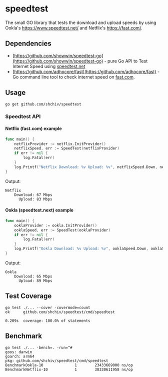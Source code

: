 # speedtest
The small GO library that tests the download and upload speeds by using Ookla's https://www.speedtest.net/ and Netflix's https://fast.com/.

## Dependencies
- [https://github.com/showwin/speedtest-go](https://github.com/showwin/speedtest-go) -  pure Go API to Test 
Internet Speed using [speedtest.net](speedtest.net)
- [https://github.com/adhocore/fast](https://github.com/adhocore/fast) - Go command line tool to check internet speed 
on [fast.com](fast.com).

## Usage 
```
go get github.com/shchiv/speedtest
```

### Speedtest API

#### Netflix (fast.com) example
```go
func main() {
	netflixProvider := netflix.InitProvider()
	netflixSpeed, err := SpeedTest(netflixProvider)
	if err != nil {
		log.Fatal(err)
	}
	log.Printf("Netflix Download: %v Upload: %v", netflixSpeed.Down, netflixSpeed.Up)
}
```

Output:
```
Netflix    
    Download: 67 Mbps    
      Upload: 83 Mbps
```           

#### Ookla (speedtest.next) example
```go
func main() {
	ooklaProvider := ookla.InitProvider()
	ooklaSpeed, err := SpeedTest(ooklaProvider)
	if err != nil {
		log.Fatal(err)
	}
	log.Printf("Ookla Download: %v Upload: %v", ooklaSpeed.Down, ooklaSpeed.Up)
}
```

Output:
```
Ookla    
    Download: 65 Mbps    
      Upload: 89 Mbps
```          

## Test Coverage
```
go test ./... --cover -covermode=count
ok      github.com/shchiv/speedtest/cmd/speedtest       

0.209s  coverage: 100.0% of statements

```

## Benchmark
```
go test ./... -bench=. -run=^#    
goos: darwin
goarch: arm64
pkg: github.com/shchiv/speedtest/cmd/speedtest
BenchmarkOokla-10              1        23433669000 ns/op
BenchmarkNetflix-10            1        38330611958 ns/op

```